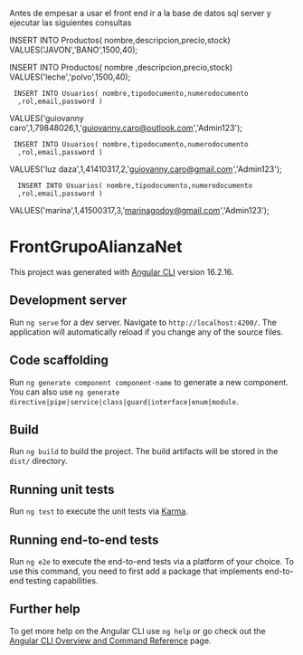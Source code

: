 Antes de empesar a usar el front end ir a la base de datos sql server y ejecutar las siguientes consultas

  INSERT INTO Productos(
      nombre,descripcion,precio,stock)
 VALUES('JAVON','BANO',1500,40);

   INSERT INTO Productos(  nombre ,descripcion,precio,stock)
 VALUES('leche','polvo',1500,40);

     INSERT INTO Usuarios( nombre,tipodocumento,numerodocumento
      ,rol,email,password )
 VALUES('guiovanny caro',1,79848026,1,'guiovanny.caro@outlook.com','Admin123');

     INSERT INTO Usuarios( nombre,tipodocumento,numerodocumento
      ,rol,email,password )
 VALUES('luz daza',1,41410317,2,'guiovanny.caro@gmail.com','Admin123');

      INSERT INTO Usuarios( nombre,tipodocumento,numerodocumento
      ,rol,email,password )
 VALUES('marina',1,41500317,3,'marinagodoy@gmail.com','Admin123');

# FrontGrupoAlianzaNet

This project was generated with [Angular CLI](https://github.com/angular/angular-cli) version 16.2.16.

## Development server

Run `ng serve` for a dev server. Navigate to `http://localhost:4200/`. The application will automatically reload if you change any of the source files.

## Code scaffolding

Run `ng generate component component-name` to generate a new component. You can also use `ng generate directive|pipe|service|class|guard|interface|enum|module`.

## Build

Run `ng build` to build the project. The build artifacts will be stored in the `dist/` directory.

## Running unit tests

Run `ng test` to execute the unit tests via [Karma](https://karma-runner.github.io).

## Running end-to-end tests

Run `ng e2e` to execute the end-to-end tests via a platform of your choice. To use this command, you need to first add a package that implements end-to-end testing capabilities.

## Further help

To get more help on the Angular CLI use `ng help` or go check out the [Angular CLI Overview and Command Reference](https://angular.io/cli) page.
